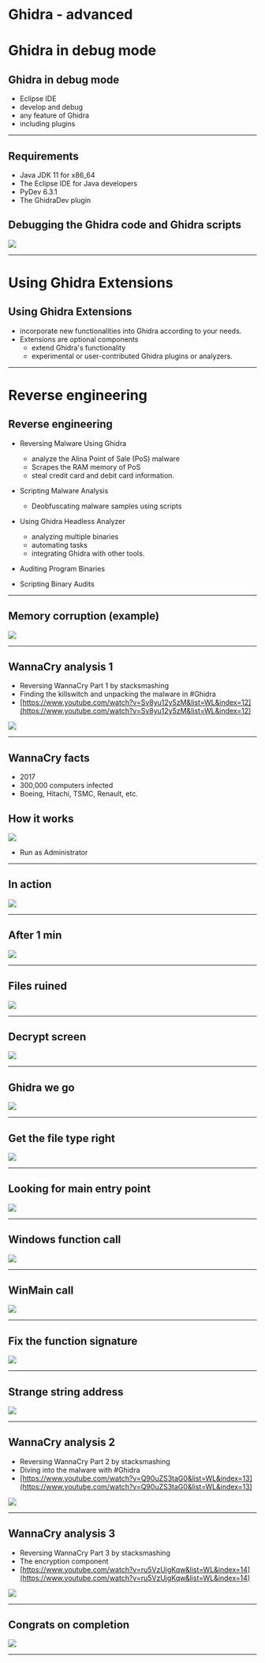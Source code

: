 # Ghidra - advanced

# Ghidra in debug mode

## Ghidra in debug mode

* Eclipse IDE
* develop and debug
* any feature of Ghidra
* including plugins

---

## Requirements

* Java JDK 11 for x86_64
* The Eclipse IDE for Java developers
* PyDev 6.3.1
* The GhidraDev plugin

## Debugging the Ghidra code and Ghidra scripts

![](../images/26.png)

---

# Using Ghidra Extensions

## Using Ghidra Extensions

* incorporate new functionalities into Ghidra according to your needs.
* Extensions are optional components 
  * extend Ghidra's functionality 
  * experimental or user-contributed Ghidra plugins or analyzers.


---

# Reverse engineering

## Reverse engineering

* Reversing Malware Using Ghidra
  * analyze the Alina Point of Sale (PoS) malware
  * Scrapes the RAM memory of PoS 
  * steal credit card and debit card information.
  
* Scripting Malware Analysis
  * Deobfuscating malware samples using scripts
* Using Ghidra Headless Analyzer
  * analyzing multiple binaries
  * automating tasks
  * integrating Ghidra with other tools.
* Auditing Program Binaries
* Scripting Binary Audits

---

## Memory corruption (example)

![](../images/27.png)

---

## WannaCry analysis 1

* Reversing WannaCry Part 1 by stacksmashing
* Finding the killswitch and unpacking the malware in #Ghidra
* [https://www.youtube.com/watch?v=Sv8yu12y5zM&list=WL&index=12](https://www.youtube.com/watch?v=Sv8yu12y5zM&list=WL&index=12)

![](../images/30.png)

---

## WannaCry facts
* 2017
* 300,000 computers infected
* Boeing, Hitachi, TSMC, Renault, etc.

## How it works
![](../images/47.png)

* Run as Administrator

---

## In action

![](../images/48.png)

---

## After 1 min

![](../images/49.png)

---

## Files ruined

![](../images/50.png)

---

## Decrypt screen

![](../images/51.png)

---

## Ghidra we go

![](../images/52.png)

---

## Get the file type right

![](../images/53.png)

---

## Looking for main entry point

![](../images/54.png)

---

## Windows function call

![](../images/55.png)

---

## WinMain call

![](../images/56.png)

---

## Fix the function signature

![](../images/57.png)

---

## Strange string address

![](../images/58.png)

---










## WannaCry analysis 2

* Reversing WannaCry Part 2 by stacksmashing
* Diving into the malware with #Ghidra
* [https://www.youtube.com/watch?v=Q90uZS3taG0&list=WL&index=13](https://www.youtube.com/watch?v=Q90uZS3taG0&list=WL&index=13)

![](../images/31.png)

---

## WannaCry analysis 3

* Reversing WannaCry Part 3 by stacksmashing
* The encryption component
* [https://www.youtube.com/watch?v=ru5VzUigKqw&list=WL&index=14](https://www.youtube.com/watch?v=ru5VzUigKqw&list=WL&index=14)

![](../images/32.png)

---

## Congrats on completion


![](../images/congrats.png)

---